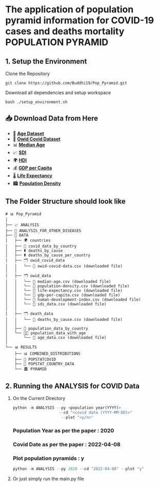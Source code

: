 # The application of population pyramid information for COVID-19 cases and deaths mortality POPULATION PYRAMID

## 1. Setup the Environment

Clone the Repository
  ```
git clone https://github.com/Buddhi19/Pop_Pyramid.git
  ```
Download all dependencies and setup workspace

  ```
  bash ./setup_environment.sh
  ```   

## 📥 Download Data from Here

- 👶 [**Age Dataset**](https://population.un.org/wpp2019/Download/Standard/CSV/)
- 🦠 [**Owid Covid Dataset**](https://github.com/owid/covid-19-data/blob/master/public/data/owid-covid-data.csv)
- 📊 [**Median Age**](https://ourworldindata.org/grapher/median-age?tab=table)
- 📈 [**SDI**](https://www.graham-center.org/maps-data-tools/social-deprivation-index.html)
- 🌍 [**HDI**](https://ourworldindata.org/grapher/human-development-index?tab=table)
- 💰 [**GDP per Capita**](https://ourworldindata.org/grapher/gdp-per-capita-maddison?tab=table)
- 🌡️ [**Life Expectancy**](https://ourworldindata.org/grapher/life-expectancy?tab=table)
- 🏙️ [**Population Density**](https://ourworldindata.org/grapher/population-density?tab=table)



## The Folder Structure should look like

```
# 📊 Pop_Pyramid
│
├── 📈 ANALYSIS
├── 🔬 ANALYSIS_FOR_OTHER_DISEASES
├── 📁 DATA
│   ├── 🌍 countries
│   ├── 🦠 covid_data_by_country
│   ├── ⚰️ deaths_by_cause
│   ├── ⚰️ deaths_by_cause_per_country
│   ├── 🗂️ owid_covid_data
│   │   └── 📄 owid-covid-data.csv (downloaded file)
│   │
│   ├── 🗂️ owid_data
│   │   └── 📄 median-age.csv (downloaded file)
│   │   └── 📄 population-density.csv (downloaded file)
│   │   └── 📄 life-expectancy.csv (downloaded file)
│   │   └── 📄 gdp-per-capita.csv (downloaded file)
│   │   └── 📄 human-development-index.csv (downloaded file)
│   │   └── 📄 sdi_data.csv (downloaded file)
│   │
│   ├── 🗂️ death_data
│   │   └── 📄 deaths_by_cause.csv (downloaded file)
│   │
│   ├── 👥 population_data_by_country
│   └── 👶👴 population_data_with_age
│       └── 📄 age_data.csv (downloaded file)
│
└── 📊 RESULTS
    ├── 📊 COMBINED_DISTRIBUTIONS
    ├── 🧮 POPSTATCOVID
    ├── 🧮 POPSTAT_COUNTRY_DATA
    └── 🏛️ PYRAMID
```

## 2. Running the ANALYSIS for COVID Data
1. On the Current Directory
    
    ```python 
    python -m ANALYSIS --py <population year(YYYY)> 
                        --cd "<covid data (YYYY-MM-DD)>"
                         --plot "<y/n>"
    ```
    ### Population Year as per the paper : 2020
    ### Covid Date as per the paper : 2022-04-08
    ### Plot population pyramids : y

    ```python
    python -m ANALYSIS --py 2020 --cd "2022-04-08" --plot "y"
    ```

2. Or just simply run the main.py file
